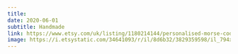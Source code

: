 ```yaml
---
title: 
date: 2020-06-01
subtitle: Handmade
link: https://www.etsy.com/uk/listing/1180214144/personalised-morse-code-bracelet
image: https://i.etsystatic.com/34641093/r/il/8d6b32/3829359598/il_794xN.3829359598_hdns.jpg
---
```

